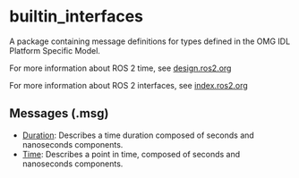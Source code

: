 # builtin_interfaces
A package containing message definitions for types defined in the OMG IDL Platform Specific Model.

For more information about ROS 2 time, see [design.ros2.org](https://design.ros2.org/articles/clock_and_time.html)

For more information about ROS 2 interfaces, see [index.ros2.org](https://index.ros.org/doc/ros2/Concepts/About-ROS-Interfaces/)

## Messages (.msg)
* [Duration](msg/Duration.msg): Describes a time duration composed of seconds and nanoseconds components.
* [Time](msg/Time.msg): Describes a point in time, composed of seconds and nanoseconds components.
